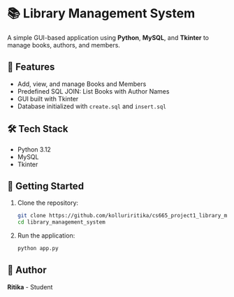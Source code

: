 # 📚 Library Management System

A simple GUI-based application using **Python**, **MySQL**, and **Tkinter** to manage books, authors, and members.

## 🔧 Features

- Add, view, and manage Books and Members
- Predefined SQL JOIN: List Books with Author Names
- GUI built with Tkinter
- Database initialized with `create.sql` and `insert.sql`

## 🛠️ Tech Stack

- Python 3.12
- MySQL
- Tkinter

## 🚀 Getting Started

1. Clone the repository:
    ```bash
    git clone https://github.com/kolluriritika/cs665_project1_library_management_system.git
    cd library_management_system
    ```

2. Run the application:
    ```bash
    python app.py
    ```

## 👤 Author

**Ritika** - Student
